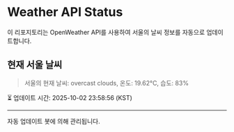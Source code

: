
# Weather API Status

이 리포지토리는 OpenWeather API를 사용하여 서울의 날씨 정보를 자동으로 업데이트합니다.

## 현재 서울 날씨
> 서울의 현재 날씨: overcast clouds, 온도: 19.62°C, 습도: 83%

⏳ 업데이트 시간: 2025-10-02 23:58:56 (KST)

---
자동 업데이트 봇에 의해 관리됩니다.
